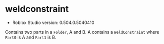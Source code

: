 # weldconstraint
* Roblox Studio version: 0.504.0.5040410

Contains two parts in a `Folder`, A and B. A contains a `WeldConstraint` where `Part0` is A and `Part1` is B.